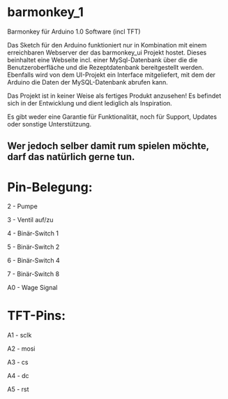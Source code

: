 barmonkey_1
===========

Barmonkey für Arduino 1.0 Software (incl TFT)

Das Sketch für den Arduino funktioniert nur in Kombination mit einem erreichbaren Webserver der das barmonkey_ui Projekt hostet. 
Dieses beinhaltet eine Webseite incl. einer MySql-Datenbank über die die Benutzeroberfläche und die Rezeptdatenbank bereitgestellt werden.
Ebenfalls wird von dem UI-Projekt ein Interface mitgeliefert, mit dem der Arduino die Daten der MySQL-Datenbank abrufen kann. 

Das Projekt ist in keiner Weise als fertiges Produkt anzusehen!
Es befindet sich in der Entwicklung und dient lediglich als Inspiration. 

Es gibt weder eine Garantie für Funktionalität, noch für Support, Updates oder sonstige Unterstützung.

Wer jedoch selber damit rum spielen möchte, darf das natürlich gerne tun.
----------------------------------

Pin-Belegung:
===========

2 - Pumpe

3 - Ventil auf/zu

4 - Binär-Switch 1

5 - Binär-Switch 2

6 - Binär-Switch 4

7 - Binär-Switch 8

A0 - Wage Signal



TFT-Pins:
===========

A1 - sclk

A2 - mosi

A3 - cs

A4 - dc

A5 - rst
